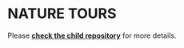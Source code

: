 # NATURE TOURS

Please **[check the child repository](https://github.com/Ch-sriram/nature-tours)** for more details.
